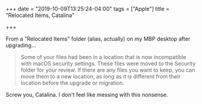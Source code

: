 +++
date = "2019-10-09T13:25:24-04:00"
tags = ["Apple"]
title = "Relocated Items, Catalina"

+++

From a "Relocated Items" folder (alias, actually) on my MBP desktop after upgrading...

> Some of your files had been in a location that is now incompatible with macOS security settings. These files were moved to the Security folder for your review.
> If there are any files you want to keep, you can move them to a new location, as long as it is different from their location before the upgrade or migration.

Screw you, Catalina. I don't feel like messing with this nonsense.

